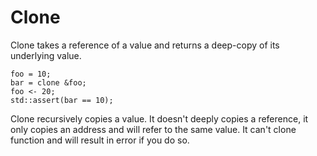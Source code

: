 # Clone

Clone takes a reference of a value and returns a deep-copy of its underlying value.

```butter
foo = 10;
bar = clone &foo;
foo <- 20;
std::assert(bar == 10);
```

Clone recursively copies a value. It doesn't deeply copies a reference, it only copies an address and will refer to the same value. It can't clone function and will result in error if you do so.
